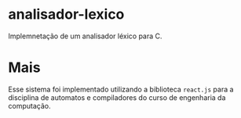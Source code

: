 # analisador-lexico
Implemnetação de um analisador léxico para C.

# Mais
Esse sistema foi implementado utilizando a biblioteca `react.js` para a disciplina de automatos e compiladores do curso de engenharia da computação.
